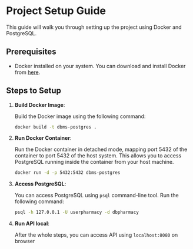 # Project Setup Guide

This guide will walk you through setting up the project using Docker and PostgreSQL.

## Prerequisites

- Docker installed on your system. You can download and install Docker from [here](https://www.docker.com/products/docker-desktop).

## Steps to Setup

1. **Build Docker Image**:

   Build the Docker image using the following command:

   ```bash
   docker build -t dbms-postgres .

2. **Run Docker Container**:

   Run the Docker container in detached mode, mapping port 5432 of the container to port 5432 of the host system. This allows you to access PostgreSQL running inside the container from your host machine.

   ```bash
   docker run -d -p 5432:5432 dbms-postgres

3. **Access PostgreSQL**:

    You can access PostgreSQL using `psql` command-line tool. Run the following command:

   ```bash
   psql -h 127.0.0.1 -U userpharmacy -d dbpharmacy

4. **Run API local**:

   After the whole steps, you can access API using `localhost:8080` on browser